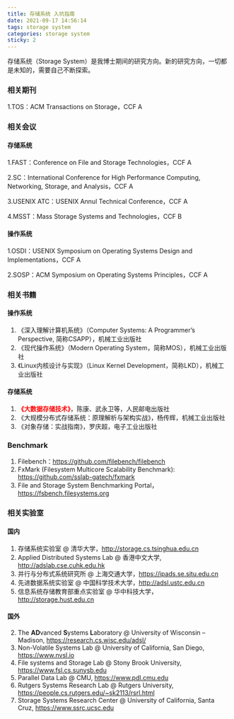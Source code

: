 ```yaml
---
title: 存储系统 入坑指南
date: 2021-09-17 14:56:14
tags: storage system
categories: storage system
sticky: 2
---
```


存储系统（Storage System）是我博士期间的研究方向。新的研究方向，一切都是未知的，需要自己不断探索。

<!--more-->

### 相关期刊

1.TOS：ACM Transactions on Storage，CCF A

### 相关会议

#### 存储系统

1.FAST：Conference on File and Storage Technologies，CCF A

2.SC：International Conference for High Performance Computing, Networking, Storage, and Analysis，CCF A

3.USENIX ATC：USENIX Annul Technical Conference，CCF A

4.MSST：Mass Storage Systems and Technologies，CCF B

#### 操作系统

1.OSDI：USENIX Symposium on Operating Systems Design and Implementations，CCF A

2.SOSP：ACM Symposium on Operating Systems Principles，CCF A

### 相关书籍

#### 操作系统

1. 《深入理解计算机系统》（Computer Systems: A Programmer’s Perspective, 简称CSAPP），机械工业出版社
2. 《现代操作系统》（Modern Operating System，简称MOS），机械工业出版社
3. 《Linux内核设计与实现》（Linux Kernel Development，简称LKD），机械工业出版社

#### 存储系统

1. <strong style="color:red;">《大数据存储技术》</strong>，陈康、武永卫等，人民邮电出版社
2. 《大规模分布式存储系统：原理解析与架构实战》，杨传辉，机械工业出版社
3. 《对象存储：实战指南》，罗庆超，电子工业出版社

### Benchmark

1. Filebench：https://github.com/filebench/filebench
2. FxMark (Filesystem Multicore Scalability Benchmark): https://github.com/sslab-gatech/fxmark
3. File and Storage System Benchmarking Portal，https://fsbench.filesystems.org

### 相关实验室

#### 国内

1. 存储系统实验室 @ 清华大学，http://storage.cs.tsinghua.edu.cn
2. Applied Distributed Systems Lab @ 香港中文大学, http://adslab.cse.cuhk.edu.hk
3. 并行与分布式系统研究所 @ 上海交通大学，https://ipads.se.sjtu.edu.cn
4. 先进数据系统实验室 @ 中国科学技术大学，http://adsl.ustc.edu.cn
5. 信息系统存储教育部重点实验室 @ 华中科技大学，http://storage.hust.edu.cn

#### 国外

2. The **AD**vanced **S**ystems **L**aboratory @ University of Wisconsin – Madison, https://research.cs.wisc.edu/adsl/
3. Non-Volatile Systems Lab @ University of California, San Diego, https://www.nvsl.io
3. File systems and Storage Lab @ Stony Brook University, https://www.fsl.cs.sunysb.edu
4. Parallel Data Lab @ CMU, https://www.pdl.cmu.edu
5. Rutgers Systems Research Lab @ Rutgers University, https://people.cs.rutgers.edu/~sk2113/rsrl.html
6. Storage Systems Research Center @ University of California, Santa Cruz, https://www.ssrc.ucsc.edu

